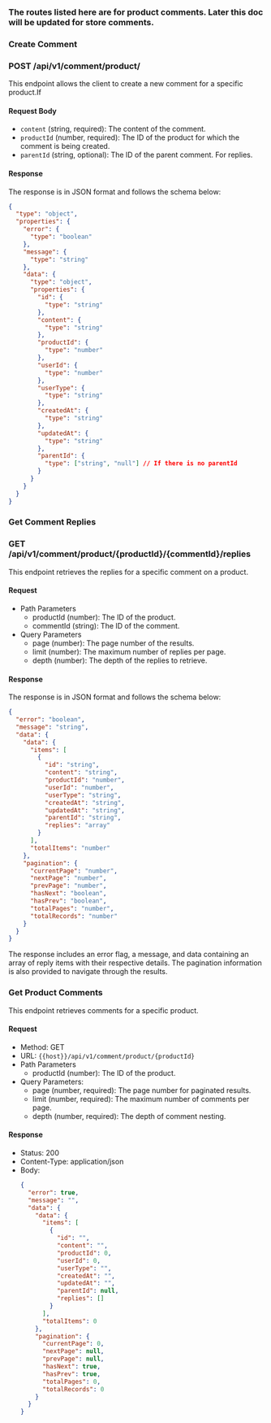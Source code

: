 ### The routes listed here are for product comments. Later this doc will be updated for store comments.

### Create Comment

### POST /api/v1/comment/product/

This endpoint allows the client to create a new comment for a specific product.If

#### Request Body

- `content` (string, required): The content of the comment.
- `productId` (number, required): The ID of the product for which the comment is being created.
- `parentId` (string, optional): The ID of the parent comment. For replies.

#### Response

The response is in JSON format and follows the schema below:

```json
{
  "type": "object",
  "properties": {
    "error": {
      "type": "boolean"
    },
    "message": {
      "type": "string"
    },
    "data": {
      "type": "object",
      "properties": {
        "id": {
          "type": "string"
        },
        "content": {
          "type": "string"
        },
        "productId": {
          "type": "number"
        },
        "userId": {
          "type": "number"
        },
        "userType": {
          "type": "string"
        },
        "createdAt": {
          "type": "string"
        },
        "updatedAt": {
          "type": "string"
        },
        "parentId": {
          "type": ["string", "null"] // If there is no parentId
        }
      }
    }
  }
}
```

### Get Comment Replies

### GET /api/v1/comment/product/{productId}/{commentId}/replies

This endpoint retrieves the replies for a specific comment on a product.

#### Request

- Path Parameters
  - productId (number): The ID of the product.
  - commentId (string): The ID of the comment.
- Query Parameters
  - page (number): The page number of the results.
  - limit (number): The maximum number of replies per page.
  - depth (number): The depth of the replies to retrieve.

#### Response

The response is in JSON format and follows the schema below:

```json
{
  "error": "boolean",
  "message": "string",
  "data": {
    "data": {
      "items": [
        {
          "id": "string",
          "content": "string",
          "productId": "number",
          "userId": "number",
          "userType": "string",
          "createdAt": "string",
          "updatedAt": "string",
          "parentId": "string",
          "replies": "array"
        }
      ],
      "totalItems": "number"
    },
    "pagination": {
      "currentPage": "number",
      "nextPage": "number",
      "prevPage": "number",
      "hasNext": "boolean",
      "hasPrev": "boolean",
      "totalPages": "number",
      "totalRecords": "number"
    }
  }
}
```

The response includes an error flag, a message, and data containing an array of reply items with their respective details. The pagination information is also provided to navigate through the results.

### Get Product Comments

This endpoint retrieves comments for a specific product.

#### Request

- Method: GET
- URL: `{{host}}/api/v1/comment/product/{productId}`
- Path Parameters
  - productId (number): The ID of the product.
- Query Parameters:
  - page (number, required): The page number for paginated results.
  - limit (number, required): The maximum number of comments per page.
  - depth (number, required): The depth of comment nesting.

#### Response

- Status: 200
- Content-Type: application/json
- Body:
  ```json
  {
    "error": true,
    "message": "",
    "data": {
      "data": {
        "items": [
          {
            "id": "",
            "content": "",
            "productId": 0,
            "userId": 0,
            "userType": "",
            "createdAt": "",
            "updatedAt": "",
            "parentId": null,
            "replies": []
          }
        ],
        "totalItems": 0
      },
      "pagination": {
        "currentPage": 0,
        "nextPage": null,
        "prevPage": null,
        "hasNext": true,
        "hasPrev": true,
        "totalPages": 0,
        "totalRecords": 0
      }
    }
  }
  ```
